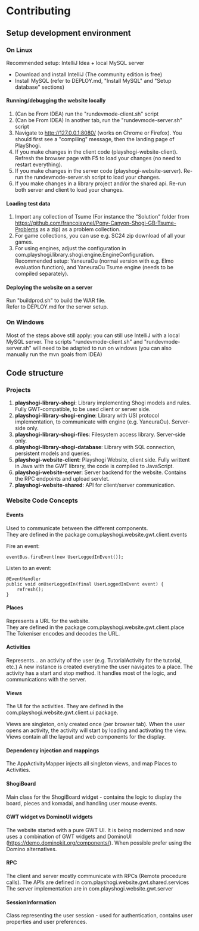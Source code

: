 # Contributing

## Setup development environment

### On Linux

Recommended setup: IntelliJ Idea + local MySQL server

- Download and install IntelliJ (The community edition is free)
- Install MySQL (refer to DEPLOY.md, "Install MySQL" and "Setup database" sections)

#### Running/debugging the website locally

1. (Can be From IDEA) run the "rundevmode-client.sh" script
2. (Can be From IDEA) In another tab, run the "rundevmode-server.sh" script
3. Navigate to http://127.0.0.1:8080/ (works on Chrome or Firefox). You should first see a "compiling" message, then the landing page of PlayShogi.
4. If you make changes in the client code (playshogi-website-client). Refresh the browser page with F5 to load your changes (no need to restart everything).
5. If you make changes in the server code (playshogi-website-server). Re-run the rundevmode-server.sh script to load your changes.
6. If you make changes in a library project and/or the shared api. Re-run both server and client to load your changes.

#### Loading test data

1. Import any collection of Tsume (For instance the "Solution" folder from https://github.com/francoiswnel/Pony-Canyon-Shogi-GB-Tsume-Problems as a zip) as a problem collection.
2. For game collections, you can use e.g. SC24 zip download of all your games.
3. For using engines, adjust the configuration in com.playshogi.library.shogi.engine.EngineConfiguration.  
Recommended setup: YaneuraOu (normal version with e.g. Elmo evaluation function), and YaneuraOu Tsume engine (needs to be compiled separately).

#### Deploying the website on a server

Run "buildprod.sh" to build the WAR file.  
Refer to DEPLOY.md for the server setup.

### On Windows

Most of the steps above still apply: you can still use IntelliJ with a local MySQL server.
The scripts "rundevmode-client.sh" and "rundevmode-server.sh" will need to be adapted to run on windows (you can also manually run the mvn goals from IDEA)

## Code structure

### Projects
1. **playshogi-library-shogi**: Library implementing Shogi models and rules. Fully GWT-compatible, to be used client or server side.
3. **playshogi-library-shogi-engine**: Library with USI protocol implementation, to communicate with engine (e.g. YaneuraOu). Server-side only.
4. **playshogi-library-shogi-files**: Filesystem access library. Server-side only.
5. **playshogi-library-shogi-database**: Library with SQL connection, persistent models and queries.
6. **playshogi-website-client**: Playshogi Website, client side. Fully writtent in Java with the GWT library, the code is compiled to JavaScript.
7. **playshogi-website-server**: Server backend for the website. Contains the RPC endpoints and upload servlet.
8. **playshogi-website-shared**: API for client/server communication.

### Website Code Concepts

#### Events
Used to communicate between the different components.  
They are defined in the package com.playshogi.website.gwt.client.events  

Fire an event:

    eventBus.fireEvent(new UserLoggedInEvent());
    
Listen to an event:

    @EventHandler
    public void onUserLoggedIn(final UserLoggedInEvent event) {
        refresh();
    }
    
    
#### Places
Represents a URL for the website.  
They are defined in the package com.playshogi.website.gwt.client.place  
The Tokeniser encodes and decodes the URL.

#### Activities
Represents... an activity of the user (e.g. TutorialActivity for the tutorial, etc.)
A new instance is created everytime the user navigates to a place.
The activity has a start and stop method. It handles most of the logic, and communications with the server.

#### Views
The UI for the activities.
They are defined in the com.playshogi.website.gwt.client.ui package.

Views are singleton, only created once (per browser tab). When the user opens an activity, the activity will start by loading and activating the view.
Views contain all the layout and web components for the display.

#### Dependency injection and mappings
The AppActivityMapper injects all singleton views, and map Places to Activities.

#### ShogiBoard
Main class for the ShogiBoard widget - contains the logic to display the board, pieces and komadai, and handling user mouse events.

#### GWT widget vs DominoUI widgets
The website started with a pure GWT UI. It is being modernized and now uses a combination of GWT widgets and DominoUI (https://demo.dominokit.org/components/).
When possible prefer using the Domino alternatives.

#### RPC
The client and server mostly communicate with RPCs (Remote procedure calls).
The APIs are defined in com.playshogi.website.gwt.shared.services
The server implementation are in com.playshogi.website.gwt.server

#### SessionInformation
Class representing the user session - used for authentication, contains user properties and user preferences.

